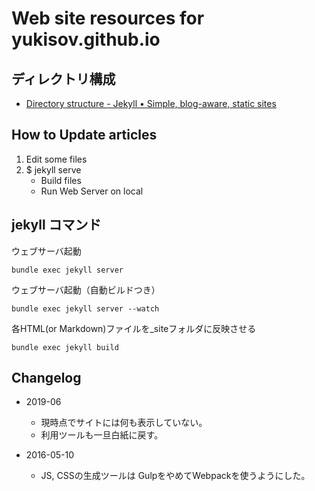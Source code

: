 Web site resources for yukisov.github.io
=====


ディレクトリ構成
----------------

- [Directory structure - Jekyll • Simple, blog-aware, static sites](https://jekyllrb.com/docs/structure/)



How to Update articles
----------------------

1. Edit some files
2. $ jekyll serve
    - Build files
    - Run Web Server on local

jekyll コマンド
---------------

ウェブサーバ起動

```
bundle exec jekyll server
```

ウェブサーバ起動（自動ビルドつき）

```
bundle exec jekyll server --watch
```

各HTML(or Markdown)ファイルを_siteフォルダに反映させる

```
bundle exec jekyll build
```

Changelog
---------

- 2019-06
  - 現時点でサイトには何も表示していない。
  - 利用ツールも一旦白紙に戻す。

- 2016-05-10
  - JS, CSSの生成ツールは GulpをやめてWebpackを使うようにした。

